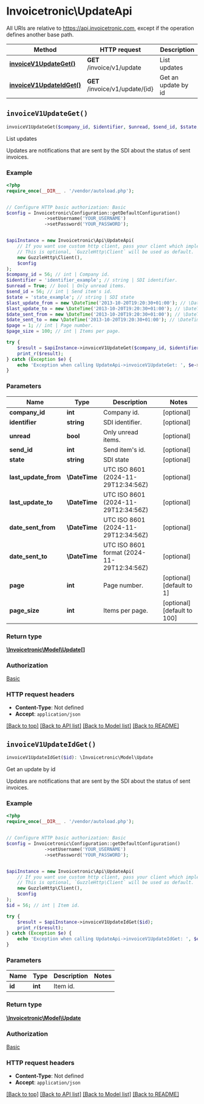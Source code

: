 # Invoicetronic\UpdateApi

All URIs are relative to https://api.invoicetronic.com, except if the operation defines another base path.

| Method | HTTP request | Description |
| ------------- | ------------- | ------------- |
| [**invoiceV1UpdateGet()**](UpdateApi.md#invoiceV1UpdateGet) | **GET** /invoice/v1/update | List updates |
| [**invoiceV1UpdateIdGet()**](UpdateApi.md#invoiceV1UpdateIdGet) | **GET** /invoice/v1/update/{id} | Get an update by id |


## `invoiceV1UpdateGet()`

```php
invoiceV1UpdateGet($company_id, $identifier, $unread, $send_id, $state, $last_update_from, $last_update_to, $date_sent_from, $date_sent_to, $page, $page_size): \Invoicetronic\Model\Update[]
```

List updates

Updates are notifications that are sent by the SDI about the status of sent invoices.

### Example

```php
<?php
require_once(__DIR__ . '/vendor/autoload.php');


// Configure HTTP basic authorization: Basic
$config = Invoicetronic\Configuration::getDefaultConfiguration()
              ->setUsername('YOUR_USERNAME')
              ->setPassword('YOUR_PASSWORD');


$apiInstance = new Invoicetronic\Api\UpdateApi(
    // If you want use custom http client, pass your client which implements `GuzzleHttp\ClientInterface`.
    // This is optional, `GuzzleHttp\Client` will be used as default.
    new GuzzleHttp\Client(),
    $config
);
$company_id = 56; // int | Company id.
$identifier = 'identifier_example'; // string | SDI identifier.
$unread = True; // bool | Only unread items.
$send_id = 56; // int | Send item's id.
$state = 'state_example'; // string | SDI state
$last_update_from = new \DateTime('2013-10-20T19:20:30+01:00'); // \DateTime | UTC ISO 8601 (2024-11-29T12:34:56Z)
$last_update_to = new \DateTime('2013-10-20T19:20:30+01:00'); // \DateTime | UTC ISO 8601 (2024-11-29T12:34:56Z)
$date_sent_from = new \DateTime('2013-10-20T19:20:30+01:00'); // \DateTime | UTC ISO 8601 (2024-11-29T12:34:56Z)
$date_sent_to = new \DateTime('2013-10-20T19:20:30+01:00'); // \DateTime | UTC ISO 8601 format (2024-11-29T12:34:56Z)
$page = 1; // int | Page number.
$page_size = 100; // int | Items per page.

try {
    $result = $apiInstance->invoiceV1UpdateGet($company_id, $identifier, $unread, $send_id, $state, $last_update_from, $last_update_to, $date_sent_from, $date_sent_to, $page, $page_size);
    print_r($result);
} catch (Exception $e) {
    echo 'Exception when calling UpdateApi->invoiceV1UpdateGet: ', $e->getMessage(), PHP_EOL;
}
```

### Parameters

| Name | Type | Description  | Notes |
| ------------- | ------------- | ------------- | ------------- |
| **company_id** | **int**| Company id. | [optional] |
| **identifier** | **string**| SDI identifier. | [optional] |
| **unread** | **bool**| Only unread items. | [optional] |
| **send_id** | **int**| Send item&#39;s id. | [optional] |
| **state** | **string**| SDI state | [optional] |
| **last_update_from** | **\DateTime**| UTC ISO 8601 (2024-11-29T12:34:56Z) | [optional] |
| **last_update_to** | **\DateTime**| UTC ISO 8601 (2024-11-29T12:34:56Z) | [optional] |
| **date_sent_from** | **\DateTime**| UTC ISO 8601 (2024-11-29T12:34:56Z) | [optional] |
| **date_sent_to** | **\DateTime**| UTC ISO 8601 format (2024-11-29T12:34:56Z) | [optional] |
| **page** | **int**| Page number. | [optional] [default to 1] |
| **page_size** | **int**| Items per page. | [optional] [default to 100] |

### Return type

[**\Invoicetronic\Model\Update[]**](../Model/Update.md)

### Authorization

[Basic](../../README.md#Basic)

### HTTP request headers

- **Content-Type**: Not defined
- **Accept**: `application/json`

[[Back to top]](#) [[Back to API list]](../../README.md#endpoints)
[[Back to Model list]](../../README.md#models)
[[Back to README]](../../README.md)

## `invoiceV1UpdateIdGet()`

```php
invoiceV1UpdateIdGet($id): \Invoicetronic\Model\Update
```

Get an update by id

Updates are notifications that are sent by the SDI about the status of sent invoices.

### Example

```php
<?php
require_once(__DIR__ . '/vendor/autoload.php');


// Configure HTTP basic authorization: Basic
$config = Invoicetronic\Configuration::getDefaultConfiguration()
              ->setUsername('YOUR_USERNAME')
              ->setPassword('YOUR_PASSWORD');


$apiInstance = new Invoicetronic\Api\UpdateApi(
    // If you want use custom http client, pass your client which implements `GuzzleHttp\ClientInterface`.
    // This is optional, `GuzzleHttp\Client` will be used as default.
    new GuzzleHttp\Client(),
    $config
);
$id = 56; // int | Item id.

try {
    $result = $apiInstance->invoiceV1UpdateIdGet($id);
    print_r($result);
} catch (Exception $e) {
    echo 'Exception when calling UpdateApi->invoiceV1UpdateIdGet: ', $e->getMessage(), PHP_EOL;
}
```

### Parameters

| Name | Type | Description  | Notes |
| ------------- | ------------- | ------------- | ------------- |
| **id** | **int**| Item id. | |

### Return type

[**\Invoicetronic\Model\Update**](../Model/Update.md)

### Authorization

[Basic](../../README.md#Basic)

### HTTP request headers

- **Content-Type**: Not defined
- **Accept**: `application/json`

[[Back to top]](#) [[Back to API list]](../../README.md#endpoints)
[[Back to Model list]](../../README.md#models)
[[Back to README]](../../README.md)
